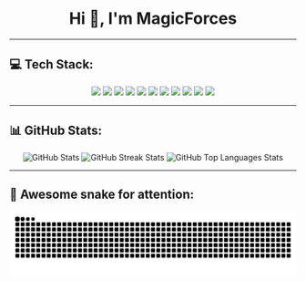 <div align="center">
<h1>Hi 👋, I'm MagicForces</h1>
</div>

<hr>

<h2>💻 Tech Stack:</h2>
<div align="center">
<img src="https://img.shields.io/badge/javascript-%23323330.svg?style=for-the-badge&logo=javascript&logoColor=%23F7DF1E">
<img src="https://img.shields.io/badge/node.js-6DA55F?style=for-the-badge&logo=node.js&logoColor=white">
<img src="https://img.shields.io/badge/react-%2320232a.svg?style=for-the-badge&logo=react&logoColor=%2361DAFB">
<img src="https://img.shields.io/badge/react_native-%2320232a.svg?style=for-the-badge&logo=react&logoColor=%2361DAFB">
<img src="https://img.shields.io/badge/mysql-%2300f.svg?style=for-the-badge&logo=mysql&logoColor=white">
<img src="https://img.shields.io/badge/Adobe%20Lightroom-31A8FF.svg?style=for-the-badge&logo=Adobe%20Lightroom&logoColor=white">
<img src="https://img.shields.io/badge/adobephotoshop-%2331A8FF.svg?style=for-the-badge&logo=adobephotoshop&logoColor=white">
<img src="https://img.shields.io/badge/Linux-FCC624?style=for-the-badge&logo=linux&logoColor=black">
<img src="https://img.shields.io/badge/-Arduino-00979D?style=for-the-badge&logo=Arduino&logoColor=white">
<img src="https://img.shields.io/badge/docker-%230db7ed.svg?style=for-the-badge&logo=docker&logoColor=white">
<img src="https://img.shields.io/badge/-RaspberryPi-C51A4A?style=for-the-badge&logo=Raspberry-Pi">

</div>

<hr>

<h2>📊 GitHub Stats:</h2>
<div align="center">
<p>
	<img src="https://github-readme-stats.vercel.app/api?username=magic-forces&theme=merko&hide_border=false&include_all_commits=true&count_private=true" alt="GitHub Stats" height="150">
	<img src="https://github-readme-streak-stats.herokuapp.com/?user=magic-forces&theme=merko&hide_border=false" alt="GitHub Streak Stats" height="150">
	<img src="https://github-readme-stats.vercel.app/api/top-langs/?username=magic-forces&theme=merko&hide_border=false&include_all_commits=true&count_private=true&layout=compact" alt="GitHub Top Languages Stats"height=height="150">
</p>
</div>

<hr>

<h2> 🐍 Awesome snake for attention:</h2>
<div align="center">
<p>
	<img src="https://raw.githubusercontent.com/Magic-Forces/Magic-Forces/output/github-contribution-grid-snake-dark.svg" alt="Awesome Snake for Attention">
</p>
</div>

